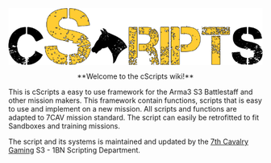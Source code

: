 <img align="center" src="https://github.com/7Cav/cScripts/blob/master/resourses/logo.png">
<p align="center">**Welcome to the cScripts wiki!**<p>


This is cScripts a easy to use framework for the Arma3 S3 Battlestaff and other mission makers. This framework contain functions, scripts that is easy to use and implement on a new mission. All scripts and functions are adapted to 7CAV mission standard. The script can easily be retrofitted to fit Sandboxes and training missions.

The script and its systems is maintained and updated by the [7th Cavalry Gaming](https://7cav.us/) S3 - 1BN Scripting Department.